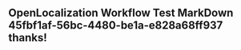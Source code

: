 <properties
ms.topic="hero-topic"
ms.test1="hero-topic"
ms.test2="test"/>

## OpenLocalization Workflow Test MarkDown 45fbf1af-56bc-4480-be1a-e828a68ff937 thanks!
